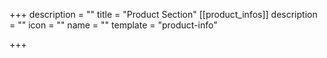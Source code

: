 +++
description = ""
title = "Product Section"
[[product_infos]]
description = ""
icon = ""
name = ""
template = "product-info"

+++
